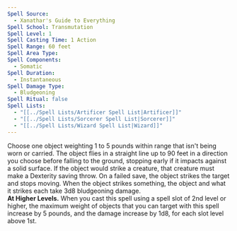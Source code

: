 ```yaml
---
Spell Source:
  - Xanathar's Guide to Everything
Spell School: Transmutation
Spell Level: 1
Spell Casting Time: 1 Action
Spell Range: 60 feet
Spell Area Type: 
Spell Components:
  - Somatic
Spell Duration:
  - Instantaneous
Spell Damage Type:
  - Bludgeoning
Spell Ritual: false
Spell Lists:
  - "[[../Spell Lists/Artificer Spell List|Artificer]]"
  - "[[../Spell Lists/Sorcerer Spell List|Sorcerer]]"
  - "[[../Spell Lists/Wizard Spell List|Wizard]]"
---
```


Choose one object weighting 1 to 5 pounds within range that isn't being worn or carried. The object flies in a straight line up to 90 feet in a direction you choose before falling to the ground, stopping early if it impacts against a solid surface. If the object would strike a creature, that creature must make a Dexterity saving throw. On a failed save, the object strikes the target and stops moving. When the object strikes something, the object and what it strikes each take 3d8 bludgeoning damage.  
**At Higher Levels.** When you cast this spell using a spell slot of 2nd level or higher, the maximum weight of objects that you can target with this spell increase by 5 pounds, and the damage increase by 1d8, for each slot level above 1st.
